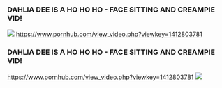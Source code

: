 ### DAHLIA DEE IS A HO HO HO - FACE SITTING AND CREAMPIE VID!
![](https://bi.phncdn.com/videos/201412/31/36791491/original/(m=ecuKGgaaaa)(mh=IHC7WoV7EXnIe4dL)11.jpg)
https://www.pornhub.com/view_video.php?viewkey=1412803781
### DAHLIA DEE IS A HO HO HO - FACE SITTING AND CREAMPIE VID!
https://www.pornhub.com/view_video.php?viewkey=1412803781
![](https://bi.phncdn.com/videos/201412/31/36791491/original/(m=ecuKGgaaaa)(mh=IHC7WoV7EXnIe4dL)11.jpg)
